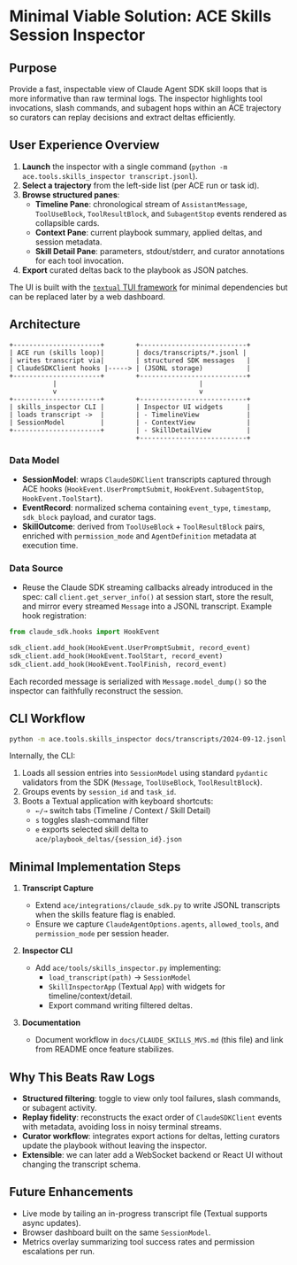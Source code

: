 # Minimal Viable Solution: ACE Skills Session Inspector

## Purpose
Provide a fast, inspectable view of Claude Agent SDK skill loops that is more informative than raw terminal logs. The inspector highlights tool invocations, slash commands, and subagent hops within an ACE trajectory so curators can replay decisions and extract deltas efficiently.

## User Experience Overview
1. **Launch** the inspector with a single command (`python -m ace.tools.skills_inspector transcript.jsonl`).
2. **Select a trajectory** from the left-side list (per ACE run or task id).
3. **Browse structured panes**:
   - **Timeline Pane**: chronological stream of `AssistantMessage`, `ToolUseBlock`, `ToolResultBlock`, and `SubagentStop` events rendered as collapsible cards.
   - **Context Pane**: current playbook summary, applied deltas, and session metadata.
   - **Skill Detail Pane**: parameters, stdout/stderr, and curator annotations for each tool invocation.
4. **Export** curated deltas back to the playbook as JSON patches.

The UI is built with the [`textual` TUI framework](https://textual.textualize.io/) for minimal dependencies but can be replaced later by a web dashboard.

## Architecture
```
+----------------------+        +---------------------------+
| ACE run (skills loop)|        | docs/transcripts/*.jsonl |
| writes transcript via|        | structured SDK messages   |
| ClaudeSDKClient hooks |-----> | (JSONL storage)           |
+----------------------+        +---------------------------+
           |                                    |
           v                                    v
+----------------------+        +---------------------------+
| skills_inspector CLI |        | Inspector UI widgets      |
| loads transcript ->  |        | - TimelineView            |
| SessionModel         |        | - ContextView             |
+----------------------+        | - SkillDetailView         |
                                +---------------------------+
```

### Data Model
- **SessionModel**: wraps `ClaudeSDKClient` transcripts captured through ACE hooks (`HookEvent.UserPromptSubmit`, `HookEvent.SubagentStop`, `HookEvent.ToolStart`).
- **EventRecord**: normalized schema containing `event_type`, `timestamp`, `sdk_block` payload, and curator tags.
- **SkillOutcome**: derived from `ToolUseBlock` + `ToolResultBlock` pairs, enriched with `permission_mode` and `AgentDefinition` metadata at execution time.

### Data Source
- Reuse the Claude SDK streaming callbacks already introduced in the spec: call `client.get_server_info()` at session start, store the result, and mirror every streamed `Message` into a JSONL transcript. Example hook registration:

```python
from claude_sdk.hooks import HookEvent

sdk_client.add_hook(HookEvent.UserPromptSubmit, record_event)
sdk_client.add_hook(HookEvent.ToolStart, record_event)
sdk_client.add_hook(HookEvent.ToolFinish, record_event)
```

Each recorded message is serialized with `Message.model_dump()` so the inspector can faithfully reconstruct the session.

## CLI Workflow
```bash
python -m ace.tools.skills_inspector docs/transcripts/2024-09-12.jsonl
```

Internally, the CLI:
1. Loads all session entries into `SessionModel` using standard `pydantic` validators from the SDK (`Message`, `ToolUseBlock`, `ToolResultBlock`).
2. Groups events by `session_id` and `task_id`.
3. Boots a Textual application with keyboard shortcuts:
   - `←/→` switch tabs (Timeline / Context / Skill Detail)
   - `s` toggles slash-command filter
   - `e` exports selected skill delta to `ace/playbook_deltas/{session_id}.json`

## Minimal Implementation Steps
1. **Transcript Capture**
   - Extend `ace/integrations/claude_sdk.py` to write JSONL transcripts when the skills feature flag is enabled.
   - Ensure we capture `ClaudeAgentOptions.agents`, `allowed_tools`, and `permission_mode` per session header.

2. **Inspector CLI**
   - Add `ace/tools/skills_inspector.py` implementing:
     - `load_transcript(path)` -> `SessionModel`
     - `SkillInspectorApp` (Textual `App`) with widgets for timeline/context/detail.
     - Export command writing filtered deltas.

3. **Documentation**
   - Document workflow in `docs/CLAUDE_SKILLS_MVS.md` (this file) and link from README once feature stabilizes.

## Why This Beats Raw Logs
- **Structured filtering**: toggle to view only tool failures, slash commands, or subagent activity.
- **Replay fidelity**: reconstructs the exact order of `ClaudeSDKClient` events with metadata, avoiding loss in noisy terminal streams.
- **Curator workflow**: integrates export actions for deltas, letting curators update the playbook without leaving the inspector.
- **Extensible**: we can later add a WebSocket backend or React UI without changing the transcript schema.

## Future Enhancements
- Live mode by tailing an in-progress transcript file (Textual supports async updates).
- Browser dashboard built on the same `SessionModel`.
- Metrics overlay summarizing tool success rates and permission escalations per run.
